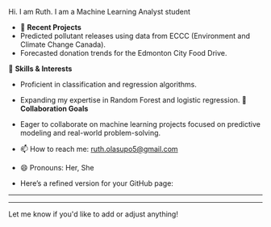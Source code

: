 
Hi. I am Ruth. I am a Machine Learning Analyst student


- 🔭 **Recent Projects**  
- Predicted pollutant releases using data from ECCC (Environment and Climate Change Canada).  
- Forecasted donation trends for the Edmonton City Food Drive. 

🌱 **Skills & Interests**  
- Proficient in classification and regression algorithms.  
- Expanding my expertise in Random Forest and logistic regression.
👯 **Collaboration Goals**  
- Eager to collaborate on machine learning projects focused on predictive modeling and real-world problem-solving.  

- 📫 How to reach me: ruth.olasupo5@gmail.com
- 😄 Pronouns: Her, She

- Here’s a refined version for your GitHub page:  

---

   



---  

Let me know if you'd like to add or adjust anything!


